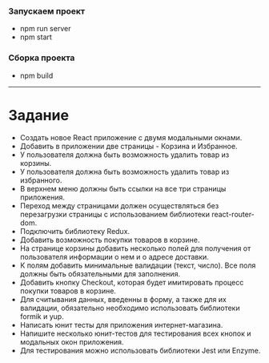 ### Запускаем проект

- npm run server
- npm start

### Сборка проекта

- npm build

---

# Задание

- Создать новое React приложение с двумя модальными окнами.
- Добавить в приложении две страницы - Корзина и Избранное.
- У пользователя должна быть возможность удалить товар из корзины.
- У пользователя должна быть возможность удалить товар из избранного.
- В верхнем меню должны быть ссылки на все три страницы приложения.
- Переход между страницами должен осуществляться без перезагрузки страницы с использованием библиотеки react-router-dom.
- Подключить библиотеку Redux.
- Добавить возможность покупки товаров в корзине.
- На странице корзины добавить несколько полей для получения от пользователя информации о нем и о адресе доставки.
- К полям добавить минимальные валидации (текст, число). Все поля должны быть обязательными для заполнения.
- Добавить кнопку Checkout, которая будет имитировать процесс покупки товаров в корзине.
- Для считывания данных, введенны в форму, а также для их валидации, обязательно необходимо использовать библиотеки formik и yup.
- Написать юнит тесты для приложения интернет-магазина.
- Напишите несколько юнит-тестов для тестирования всех кнопок и модальных окон приложения.
- Для тестирования можно использовать библиотеки Jest или Enzyme.
